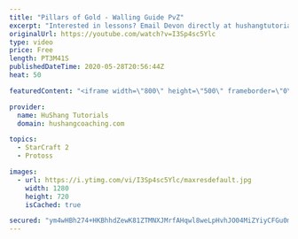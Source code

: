 ```yaml
---
title: "Pillars of Gold - Walling Guide PvZ"
excerpt: "Interested in lessons? Email Devon directly at hushangtutorials@outlook.com ------------------------------------------------------------------------------------------------------- Want to support HuShang Tutorials directly? Patreon is a website where you can contribute a monthly donation that will help"
originalUrl: https://youtube.com/watch?v=I3Sp4sc5Ylc
type: video
price: Free
length: PT3M41S
publishedDateTime: 2020-05-28T20:56:44Z
heat: 50

featuredContent: "<iframe width=\"800\" height=\"500\" frameborder=\"0\" src=\"https://www.youtube.com/embed/I3Sp4sc5Ylc\" allow=\"accelerometer; autoplay; encrypted-media; gyroscope; picture-in-picture\" allowfullscreen></iframe>"

provider:
  name: HuShang Tutorials
  domain: hushangcoaching.com

topics:
  - StarCraft 2
  - Protoss

images:
  - url: https://i.ytimg.com/vi/I3Sp4sc5Ylc/maxresdefault.jpg
    width: 1280
    height: 720
    isCached: true

secured: "ym4wHBh274+HKBhhdZewK81ZTMNXJMrfAHqwl8weLpHvhJO04MiZYiyCFGu0mJX58t7Rtt30Grn31wp9QhzRP5jCs3TOaHqCTgXVYenc7KcShIb2BkCL0OqyeLzugjYijs9yajItq64w+2aN6RXjxp2rdmSsGVOcaKyuhWla7qLULdwN0DqU5z+MDNJAfS+no3rqHJOx6GQ/r1Vh4Pu1X2puLYHefoFeQLKDmoB5B+EiWJ4rlg0JQOrhbcgvD1qPtDywu+q+tFa2AWg1fWnpVIUzeCNNM8AEmBte223MbwDNuTZx0IjJtQwC/3u+ekyBzv/Ax99JG3BG8qoLUGWC5dedGUJ9UH+R2eGyB+IOIreplXPQSTTL4Rbp8jhEvEqvir/1WisDIMs8Z7lVI6AmtHTlr4LTz0tgHDbsDFv5lu4=;UdA1y0ZKIq9BekJwyelhMw=="
---
```


